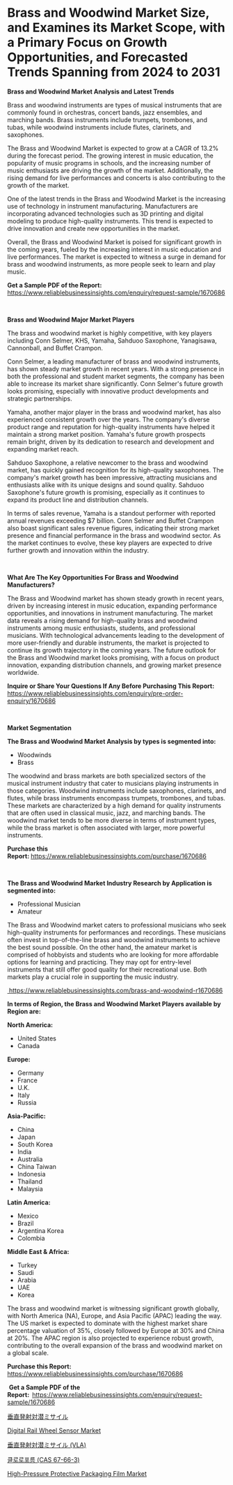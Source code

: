 <p><h1>Brass and Woodwind Market Size, and Examines its Market Scope, with a Primary Focus on Growth Opportunities, and Forecasted Trends Spanning from 2024 to 2031</h1></p><p><strong>Brass and Woodwind Market Analysis and Latest Trends</strong></p>
<p><p>Brass and woodwind instruments are types of musical instruments that are commonly found in orchestras, concert bands, jazz ensembles, and marching bands. Brass instruments include trumpets, trombones, and tubas, while woodwind instruments include flutes, clarinets, and saxophones.</p><p>The Brass and Woodwind Market is expected to grow at a CAGR of 13.2% during the forecast period. The growing interest in music education, the popularity of music programs in schools, and the increasing number of music enthusiasts are driving the growth of the market. Additionally, the rising demand for live performances and concerts is also contributing to the growth of the market.</p><p>One of the latest trends in the Brass and Woodwind Market is the increasing use of technology in instrument manufacturing. Manufacturers are incorporating advanced technologies such as 3D printing and digital modeling to produce high-quality instruments. This trend is expected to drive innovation and create new opportunities in the market.</p><p>Overall, the Brass and Woodwind Market is poised for significant growth in the coming years, fueled by the increasing interest in music education and live performances. The market is expected to witness a surge in demand for brass and woodwind instruments, as more people seek to learn and play music.</p></p>
<p><strong>Get a Sample PDF of the Report:&nbsp;</strong> <a href="https://www.reliablebusinessinsights.com/enquiry/request-sample/1670686">https://www.reliablebusinessinsights.com/enquiry/request-sample/1670686</a></p>
<p>&nbsp;</p>
<p><strong>Brass and Woodwind Major Market Players</strong></p>
<p><p>The brass and woodwind market is highly competitive, with key players including Conn Selmer, KHS, Yamaha, Sahduoo Saxophone, Yanagisawa, Cannonball, and Buffet Crampon.</p><p>Conn Selmer, a leading manufacturer of brass and woodwind instruments, has shown steady market growth in recent years. With a strong presence in both the professional and student market segments, the company has been able to increase its market share significantly. Conn Selmer's future growth looks promising, especially with innovative product developments and strategic partnerships.</p><p>Yamaha, another major player in the brass and woodwind market, has also experienced consistent growth over the years. The company's diverse product range and reputation for high-quality instruments have helped it maintain a strong market position. Yamaha's future growth prospects remain bright, driven by its dedication to research and development and expanding market reach.</p><p>Sahduoo Saxophone, a relative newcomer to the brass and woodwind market, has quickly gained recognition for its high-quality saxophones. The company's market growth has been impressive, attracting musicians and enthusiasts alike with its unique designs and sound quality. Sahduoo Saxophone's future growth is promising, especially as it continues to expand its product line and distribution channels.</p><p>In terms of sales revenue, Yamaha is a standout performer with reported annual revenues exceeding $7 billion. Conn Selmer and Buffet Crampon also boast significant sales revenue figures, indicating their strong market presence and financial performance in the brass and woodwind sector. As the market continues to evolve, these key players are expected to drive further growth and innovation within the industry.</p></p>
<p>&nbsp;</p>
<p><strong>What Are The Key Opportunities For Brass and Woodwind Manufacturers?</strong></p>
<p><p>The Brass and Woodwind market has shown steady growth in recent years, driven by increasing interest in music education, expanding performance opportunities, and innovations in instrument manufacturing. The market data reveals a rising demand for high-quality brass and woodwind instruments among music enthusiasts, students, and professional musicians. With technological advancements leading to the development of more user-friendly and durable instruments, the market is projected to continue its growth trajectory in the coming years. The future outlook for the Brass and Woodwind market looks promising, with a focus on product innovation, expanding distribution channels, and growing market presence worldwide.</p></p>
<p><strong>Inquire or Share Your Questions If Any Before Purchasing This Report:</strong> <a href="https://www.reliablebusinessinsights.com/enquiry/pre-order-enquiry/1670686">https://www.reliablebusinessinsights.com/enquiry/pre-order-enquiry/1670686</a></p>
<p>&nbsp;</p>
<p><strong>Market Segmentation</strong></p>
<p><strong>The Brass and Woodwind Market Analysis by types is segmented into:</strong></p>
<p><ul><li>Woodwinds</li><li>Brass</li></ul></p>
<p><p>The woodwind and brass markets are both specialized sectors of the musical instrument industry that cater to musicians playing instruments in those categories. Woodwind instruments include saxophones, clarinets, and flutes, while brass instruments encompass trumpets, trombones, and tubas. These markets are characterized by a high demand for quality instruments that are often used in classical music, jazz, and marching bands. The woodwind market tends to be more diverse in terms of instrument types, while the brass market is often associated with larger, more powerful instruments.</p></p>
<p><strong>Purchase this Report:&nbsp;</strong><a href="https://www.reliablebusinessinsights.com/purchase/1670686">https://www.reliablebusinessinsights.com/purchase/1670686</a></p>
<p>&nbsp;</p>
<p><strong>The Brass and Woodwind Market Industry Research by Application is segmented into:</strong></p>
<p><ul><li>Professional Musician</li><li>Amateur</li></ul></p>
<p><p>The Brass and Woodwind market caters to professional musicians who seek high-quality instruments for performances and recordings. These musicians often invest in top-of-the-line brass and woodwind instruments to achieve the best sound possible. On the other hand, the amateur market is comprised of hobbyists and students who are looking for more affordable options for learning and practicing. They may opt for entry-level instruments that still offer good quality for their recreational use. Both markets play a crucial role in supporting the music industry.</p></p>
<p><a href="https://www.reliablebusinessinsights.com/brass-and-woodwind-r1670686">&nbsp;https://www.reliablebusinessinsights.com/brass-and-woodwind-r1670686</a></p>
<p><strong>In terms of Region, the Brass and Woodwind Market Players available by Region are:</strong></p>
<p>
    <p> <strong> North America: </strong>
        <ul>
            <li>United States</li>
            <li>Canada</li>
        </ul>
        </p> 
    <p> <strong> Europe: </strong>
        <ul>
            <li>Germany</li>
            <li>France</li>
            <li>U.K.</li>
            <li>Italy</li>
            <li>Russia</li>
        </ul>
        </p> 
    <p> <strong> Asia-Pacific: </strong>
        <ul>
            <li>China</li>
            <li>Japan</li>
            <li>South Korea</li>
            <li>India</li>
            <li>Australia</li>
            <li>China Taiwan</li>
            <li>Indonesia</li>
            <li>Thailand</li>
            <li>Malaysia</li>
        </ul>
        </p> 
    <p> <strong> Latin America: </strong>
        <ul>
            <li>Mexico</li>
            <li>Brazil</li>
            <li>Argentina Korea</li>
            <li>Colombia</li>
        </ul>
        </p> 
    <p> <strong> Middle East & Africa: </strong>
        <ul>
            <li>Turkey</li>
            <li>Saudi</li>
            <li>Arabia</li>
            <li>UAE</li>
            <li>Korea</li>
        </ul>
    </p>
    </p>
<p><p>The brass and woodwind market is witnessing significant growth globally, with North America (NA), Europe, and Asia Pacific (APAC) leading the way. The US market is expected to dominate with the highest market share percentage valuation of 35%, closely followed by Europe at 30% and China at 20%. The APAC region is also projected to experience robust growth, contributing to the overall expansion of the brass and woodwind market on a global scale.</p></p>
<p><strong>Purchase this Report: </strong><a href="https://www.reliablebusinessinsights.com/purchase/1670686">https://www.reliablebusinessinsights.com/purchase/1670686</a></p>
<p>&nbsp;<strong>Get a Sample PDF of the Report:&nbsp;&nbsp;</strong><a href="https://www.reliablebusinessinsights.com/enquiry/request-sample/1670686">https://www.reliablebusinessinsights.com/enquiry/request-sample/1670686</a></p>
<p><strong></strong></p>
<p><p><a href="https://github.com/vtbvgl20191192/Market-Research-Report-List-2/blob/main/1447776106629.md">垂直発射対潜ミサイル</a></p><p><a href="https://issuu.com/reportprime-2/docs/digital-rail-wheel-sensor-market-size-2030.pptx">Digital Rail Wheel Sensor Market</a></p><p><a href="https://github.com/laurenreichert/Market-Research-Report-List-2/blob/main/1009466106630.md">垂直発射対潜ミサイル (VLA)</a></p><p><a href="https://github.com/solomonbode85/Market-Research-Report-List-1/blob/main/9739009100547.md">클로로포름 (CAS 67-66-3)</a></p><p><a href="https://github.com/mbisetmhermsr/Market-Research-Report-List-2/blob/main/high-pressure-protective-packaging-film-market.md">High-Pressure Protective Packaging Film Market</a></p></p>